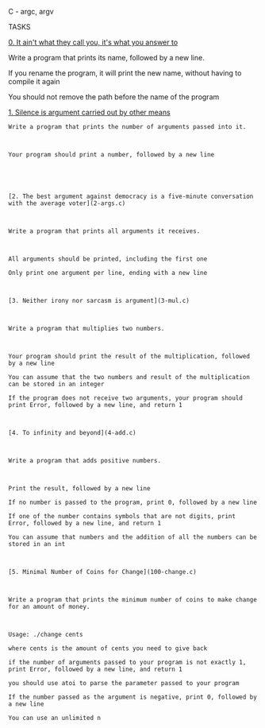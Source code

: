 C - argc, argv
		

		
TASKS
		

		
[0. It ain't what they call you, it's what you answer to](0-whatsmyname.c)
		

		
Write a program that prints its name, followed by a new line.
		

		
If you rename the program, it will print the new name, without having to compile it again
		
You should not remove the path before the name of the program
		

		
[1. Silence is argument carried out by other means](1-args.c)
			

			
	Write a program that prints the number of arguments passed into it.
			

			
	Your program should print a number, followed by a new line
			

			

			
	[2. The best argument against democracy is a five-minute conversation with the average voter](2-args.c)
			

			
	Write a program that prints all arguments it receives.
			

			
	All arguments should be printed, including the first one
			
	Only print one argument per line, ending with a new line
			

			
	[3. Neither irony nor sarcasm is argument](3-mul.c)
			

			
	Write a program that multiplies two numbers.
			

			
	Your program should print the result of the multiplication, followed by a new line
			
	You can assume that the two numbers and result of the multiplication can be stored in an integer
			
	If the program does not receive two arguments, your program should print Error, followed by a new line, and return 1
			

			
	[4. To infinity and beyond](4-add.c)
			

			
	Write a program that adds positive numbers.
			

			
	Print the result, followed by a new line
			
	If no number is passed to the program, print 0, followed by a new line
			
	If one of the number contains symbols that are not digits, print Error, followed by a new line, and return 1
			
	You can assume that numbers and the addition of all the numbers can be stored in an int
			

			
	[5. Minimal Number of Coins for Change](100-change.c)
			

			
	Write a program that prints the minimum number of coins to make change for an amount of money.
			

			
	Usage: ./change cents
			
	where cents is the amount of cents you need to give back
			
	if the number of arguments passed to your program is not exactly 1, print Error, followed by a new line, and return 1
			
	you should use atoi to parse the parameter passed to your program
			
	If the number passed as the argument is negative, print 0, followed by a new line
			
	You can use an unlimited n

